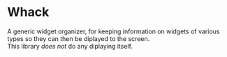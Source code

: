 # Whack

A generic widget organizer, for keeping information on widgets of various types so they can then be diplayed to the screen.<br>
This library *does not* do any diplaying itself.
